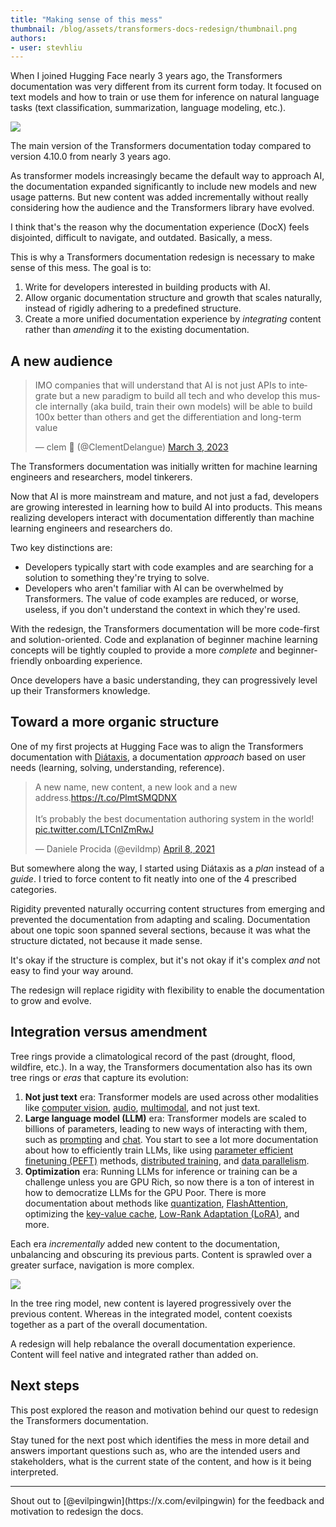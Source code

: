 ```yaml
---
title: "Making sense of this mess"
thumbnail: /blog/assets/transformers-docs-redesign/thumbnail.png
authors:
- user: stevhliu
---
```


When I joined Hugging Face nearly 3 years ago, the Transformers documentation was very different from its current form today. It focused on text models and how to train or use them for inference on natural language tasks (text classification, summarization, language modeling, etc.).

<div class="flex justify-center">
  <img class="rounded-sm" src="https://huggingface.co/datasets/stevhliu/personal-blog/resolve/main/transformers-docs.png"/>
</div>
<p class="text-xs">The main version of the Transformers documentation today compared to version 4.10.0 from nearly 3 years ago.</p>

As transformer models increasingly became the default way to approach AI, the documentation expanded significantly to include new models and new usage patterns. But new content was added incrementally without really considering how the audience and the Transformers library have evolved.

I think that's the reason why the documentation experience (DocX) feels disjointed, difficult to navigate, and outdated. Basically, a mess.

This is why a Transformers documentation redesign is necessary to make sense of this mess. The goal is to:

1. Write for developers interested in building products with AI.
2. Allow organic documentation structure and growth that scales naturally, instead of rigidly adhering to a predefined structure.
3. Create a more unified documentation experience by *integrating* content rather than *amending* it to the existing documentation. 

## A new audience

<blockquote class="twitter-tweet" data-conversation="none"><p lang="en" dir="ltr">IMO companies that will understand that AI is not just APIs to integrate but a new paradigm to build all tech and who develop this muscle internally (aka build, train their own models) will be able to build 100x better than others and get the differentiation and long-term value</p>&mdash; clem 🤗 (@ClementDelangue) <a href="https://twitter.com/ClementDelangue/status/1631493327844528134?ref_src=twsrc%5Etfw">March 3, 2023</a></blockquote> <script async src="https://platform.twitter.com/widgets.js" charset="utf-8"></script>

The Transformers documentation was initially written for machine learning engineers and researchers, model tinkerers.

Now that AI is more mainstream and mature, and not just a fad, developers are growing interested in learning how to build AI into products. This means realizing developers interact with documentation differently than machine learning engineers and researchers do.

Two key distinctions are:

* Developers typically start with code examples and are searching for a solution to something they're trying to solve.
* Developers who aren't familiar with AI can be overwhelmed by Transformers. The value of code examples are reduced, or worse, useless, if you don't understand the context in which they're used.

With the redesign, the Transformers documentation will be more code-first and solution-oriented. Code and explanation of beginner machine learning concepts will be tightly coupled to provide a more *complete* and beginner-friendly onboarding experience.

Once developers have a basic understanding, they can progressively level up their Transformers knowledge.

## Toward a more organic structure

One of my first projects at Hugging Face was to align the Transformers documentation with [Diátaxis](https://diataxis.fr/), a documentation *approach* based on user needs (learning, solving, understanding, reference).

<blockquote class="twitter-tweet"><p lang="en" dir="ltr">A new name, new content, a new look and a new address.<a href="https://t.co/PlmtSMQDNX">https://t.co/PlmtSMQDNX</a><br><br>It’s probably the best documentation authoring system in the world! <a href="https://t.co/LTCnIZmRwJ">pic.twitter.com/LTCnIZmRwJ</a></p>&mdash; Daniele Procida (@evildmp) <a href="https://twitter.com/evildmp/status/1380196353062621185?ref_src=twsrc%5Etfw">April 8, 2021</a></blockquote> <script async src="https://platform.twitter.com/widgets.js" charset="utf-8"></script>

But somewhere along the way, I started using Diátaxis as a *plan* instead of a *guide*. I tried to force content to fit neatly into one of the 4 prescribed categories.

Rigidity prevented naturally occurring content structures from emerging and prevented the documentation from adapting and scaling. Documentation about one topic soon spanned several sections, because it was what the structure dictated, not because it made sense.

It's okay if the structure is complex, but it's not okay if it's complex *and* not easy to find your way around.

The redesign will replace rigidity with flexibility to enable the documentation to grow and evolve.

## Integration versus amendment

Tree rings provide a climatological record of the past (drought, flood, wildfire, etc.). In a way, the Transformers documentation also has its own tree rings or *eras* that capture its evolution:

1. **Not just text** era: Transformer models are used across other modalities like [computer vision](https://hf.co/docs/transformers/tasks/image_classification), [audio](https://hf.co/docs/transformers/tasks/asr), [multimodal](https://hf.co/docs/transformers/tasks/text-to-speech), and not just text.
2. **Large language model (LLM)** era: Transformer models are scaled to billions of parameters, leading to new ways of interacting with them, such as [prompting](https://hf.co/docs/transformers//tasks/prompting) and [chat](https://hf.co/docs/transformers/conversations). You start to see a lot more documentation about how to efficiently train LLMs, like using [parameter efficient finetuning (PEFT)](https://hf.co/docs/transformers/peft) methods, [distributed training](https://hf.co/docs/transformers/accelerate), and [data parallelism](https://hf.co/docs/transformers/perf_train_gpu_many).
3. **Optimization** era: Running LLMs for inference or training can be a challenge unless you are GPU Rich, so now there is a ton of interest in how to democratize LLMs for the GPU Poor. There is more documentation about methods like [quantization](https://hf.co/docs/transformers/quantization/overview), [FlashAttention](https://hf.co/docs/transformers/llm_optims#flashattention-2), optimizing the [key-value cache](https://hf.co/docs/transformers/llm_tutorial_optimization#32-the-key-value-cache), [Low-Rank Adaptation (LoRA)](https://hf.co/docs/transformers/peft), and more.

Each era *incrementally* added new content to the documentation, unbalancing and obscuring its previous parts. Content is sprawled over a greater surface, navigation is more complex.

<div class="flex justify-center">
  <img class="rounded-sm" src="https://huggingface.co/datasets/stevhliu/personal-blog/resolve/main/transformer.png"/>
</div>
<p class="text-xs">In the tree ring model, new content is layered progressively over the previous content. Whereas in the integrated model, content coexists together as a part of the overall documentation.</p>

A redesign will help rebalance the overall documentation experience. Content will feel native and integrated rather than added on.

## Next steps

This post explored the reason and motivation behind our quest to redesign the Transformers documentation.

Stay tuned for the next post which identifies the mess in more detail and answers important questions such as, who are the intended users and stakeholders, what is the current state of the content, and how is it being interpreted.

---

<p class="text-sm">Shout out to [@evilpingwin](https://x.com/evilpingwin) for the feedback and motivation to redesign the docs.</p>
